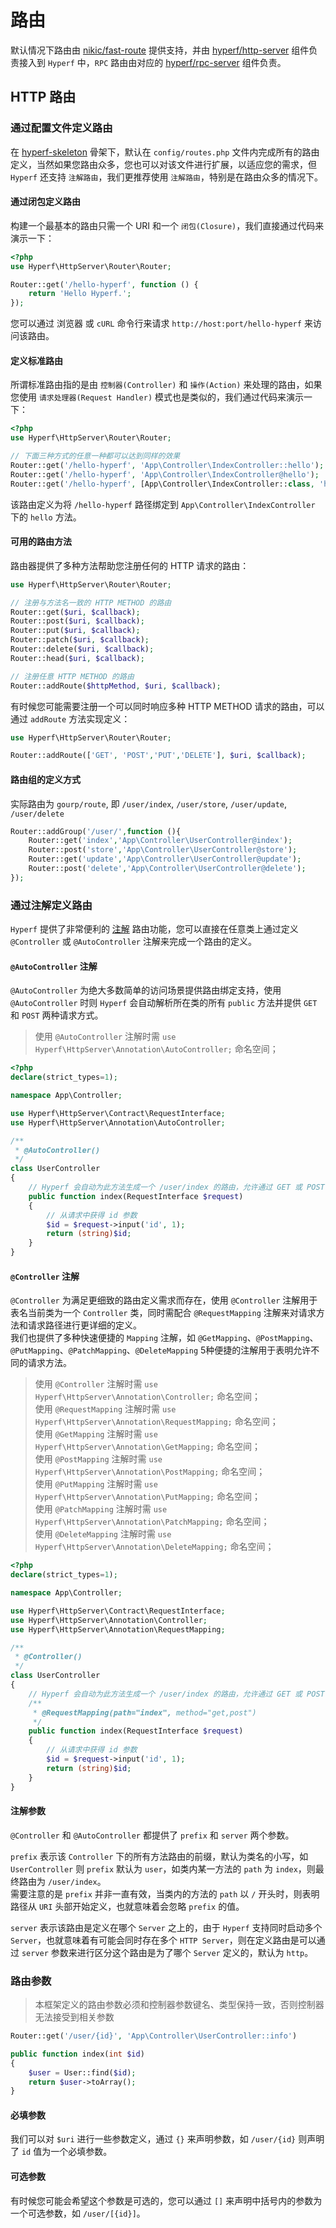 # 路由

默认情况下路由由 [nikic/fast-route](https://github.com/nikic/FastRoute) 提供支持，并由 [hyperf/http-server](https://github.com/hyperf-cloud/http-server) 组件负责接入到 `Hyperf` 中，`RPC` 路由由对应的 [hyperf/rpc-server](https://github.com/hyperf-cloud/rpc-server) 组件负责。

## HTTP 路由

### 通过配置文件定义路由

在 [hyperf-skeleton](https://github.com/hyperf-cloud/hyperf-skeleton) 骨架下，默认在 `config/routes.php` 文件内完成所有的路由定义，当然如果您路由众多，您也可以对该文件进行扩展，以适应您的需求，但 `Hyperf` 还支持 `注解路由`，我们更推荐使用 `注解路由`，特别是在路由众多的情况下。   

#### 通过闭包定义路由

构建一个最基本的路由只需一个 URI 和一个 `闭包(Closure)`，我们直接通过代码来演示一下：

```php
<?php
use Hyperf\HttpServer\Router\Router;

Router::get('/hello-hyperf', function () {
    return 'Hello Hyperf.';
});
```

您可以通过 浏览器 或  `cURL` 命令行来请求 `http://host:port/hello-hyperf` 来访问该路由。

#### 定义标准路由

所谓标准路由指的是由 `控制器(Controller)` 和 `操作(Action)` 来处理的路由，如果您使用 `请求处理器(Request Handler)` 模式也是类似的，我们通过代码来演示一下：

```php
<?php
use Hyperf\HttpServer\Router\Router;

// 下面三种方式的任意一种都可以达到同样的效果
Router::get('/hello-hyperf', 'App\Controller\IndexController::hello');
Router::get('/hello-hyperf', 'App\Controller\IndexController@hello');
Router::get('/hello-hyperf', [App\Controller\IndexController::class, 'hello']);
```

该路由定义为将 `/hello-hyperf` 路径绑定到 `App\Controller\IndexController` 下的 `hello` 方法。

#### 可用的路由方法

路由器提供了多种方法帮助您注册任何的 HTTP 请求的路由：

```php
use Hyperf\HttpServer\Router\Router;

// 注册与方法名一致的 HTTP METHOD 的路由
Router::get($uri, $callback);
Router::post($uri, $callback);
Router::put($uri, $callback);
Router::patch($uri, $callback);
Router::delete($uri, $callback);
Router::head($uri, $callback);

// 注册任意 HTTP METHOD 的路由
Router::addRoute($httpMethod, $uri, $callback);
```

有时候您可能需要注册一个可以同时响应多种 HTTP METHOD 请求的路由，可以通过 `addRoute` 方法实现定义：

```php
use Hyperf\HttpServer\Router\Router;

Router::addRoute(['GET', 'POST','PUT','DELETE'], $uri, $callback);
```

#### 路由组的定义方式

实际路由为 `gourp/route`, 即 `/user/index`, `/user/store`, `/user/update`, `/user/delete` 

```php
Router::addGroup('/user/',function (){
    Router::get('index','App\Controller\UserController@index');
    Router::post('store','App\Controller\UserController@store');
    Router::get('update','App\Controller\UserController@update');
    Router::post('delete','App\Controller\UserController@delete');
});

```

### 通过注解定义路由

`Hyperf` 提供了非常便利的 [注解](zh/annotation.md) 路由功能，您可以直接在任意类上通过定义 `@Controller` 或 `@AutoController` 注解来完成一个路由的定义。

#### `@AutoController` 注解

`@AutoController` 为绝大多数简单的访问场景提供路由绑定支持，使用 `@AutoController` 时则 `Hyperf` 会自动解析所在类的所有 `public` 方法并提供 `GET` 和 `POST` 两种请求方式。

> 使用 `@AutoController` 注解时需 `use Hyperf\HttpServer\Annotation\AutoController;` 命名空间；

```php
<?php
declare(strict_types=1);

namespace App\Controller;

use Hyperf\HttpServer\Contract\RequestInterface;
use Hyperf\HttpServer\Annotation\AutoController;

/**
 * @AutoController()
 */
class UserController
{
    // Hyperf 会自动为此方法生成一个 /user/index 的路由，允许通过 GET 或 POST 方式请求
    public function index(RequestInterface $request)
    {
        // 从请求中获得 id 参数
        $id = $request->input('id', 1);
        return (string)$id;
    }
}
```

#### `@Controller` 注解

`@Controller` 为满足更细致的路由定义需求而存在，使用 `@Controller` 注解用于表名当前类为一个 `Controller` 类，同时需配合 `@RequestMapping` 注解来对请求方法和请求路径进行更详细的定义。   
我们也提供了多种快速便捷的 `Mapping` 注解，如 `@GetMapping`、`@PostMapping`、`@PutMapping`、`@PatchMapping`、`@DeleteMapping` 5种便捷的注解用于表明允许不同的请求方法。

> 使用 `@Controller` 注解时需 `use Hyperf\HttpServer\Annotation\Controller;` 命名空间；   
> 使用 `@RequestMapping` 注解时需 `use Hyperf\HttpServer\Annotation\RequestMapping;` 命名空间；   
> 使用 `@GetMapping` 注解时需 `use Hyperf\HttpServer\Annotation\GetMapping;` 命名空间；   
> 使用 `@PostMapping` 注解时需 `use Hyperf\HttpServer\Annotation\PostMapping;` 命名空间；   
> 使用 `@PutMapping` 注解时需 `use Hyperf\HttpServer\Annotation\PutMapping;` 命名空间；   
> 使用 `@PatchMapping` 注解时需 `use Hyperf\HttpServer\Annotation\PatchMapping;` 命名空间；   
> 使用 `@DeleteMapping` 注解时需 `use Hyperf\HttpServer\Annotation\DeleteMapping;` 命名空间；  

```php
<?php
declare(strict_types=1);

namespace App\Controller;

use Hyperf\HttpServer\Contract\RequestInterface;
use Hyperf\HttpServer\Annotation\Controller;
use Hyperf\HttpServer\Annotation\RequestMapping;

/**
 * @Controller()
 */
class UserController
{
    // Hyperf 会自动为此方法生成一个 /user/index 的路由，允许通过 GET 或 POST 方式请求
    /**
     * @RequestMapping(path="index", method="get,post")
     */
    public function index(RequestInterface $request)
    {
        // 从请求中获得 id 参数
        $id = $request->input('id', 1);
        return (string)$id;
    }
}
```

#### 注解参数

`@Controller` 和 `@AutoController` 都提供了 `prefix` 和 `server` 两个参数。   

`prefix` 表示该 `Controller` 下的所有方法路由的前缀，默认为类名的小写，如 `UserController` 则 `prefix` 默认为 `user`，如类内某一方法的 `path` 为 `index`，则最终路由为 `/user/index`。   
需要注意的是 `prefix` 并非一直有效，当类内的方法的 `path` 以 `/` 开头时，则表明路径从 `URI` 头部开始定义，也就意味着会忽略 `prefix` 的值。

`server` 表示该路由是定义在哪个 `Server` 之上的，由于 `Hyperf` 支持同时启动多个 `Server`，也就意味着有可能会同时存在多个 `HTTP Server`，则在定义路由是可以通过 `server` 参数来进行区分这个路由是为了哪个 `Server` 定义的，默认为 `http`。

### 路由参数

> 本框架定义的路由参数必须和控制器参数键名、类型保持一致，否则控制器无法接受到相关参数

```php
Router::get('/user/{id}', 'App\Controller\UserController::info')
```

```php
public function index(int $id)
{
    $user = User::find($id);
    return $user->toArray();
}
```

#### 必填参数

我们可以对 `$uri` 进行一些参数定义，通过 `{}` 来声明参数，如 `/user/{id}` 则声明了 `id` 值为一个必填参数。

#### 可选参数

有时候您可能会希望这个参数是可选的，您可以通过 `[]` 来声明中括号内的参数为一个可选参数，如 `/user/[{id}]`。
